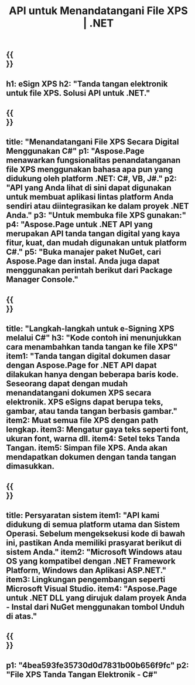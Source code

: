 ﻿---
translation: true
template: /_templates/_signature-child-net.md
title: API untuk Menandatangani File XPS | .NET
url: /net/signature/xps/
description: "Kode sumber C# untuk menandatangani dokumen XPS di .NET Framework Platform, Windows, dan Aplikasi ASP.NET. API sederhana untuk fungsionalitas XPS Signature."
informat: XPS
---

{{<section banner>}}
---
h1: eSign XPS
h2: "Tanda tangan elektronik untuk file XPS. Solusi API untuk .NET."
---

{{<section overview>}}
---
title: "Menandatangani File XPS Secara Digital Menggunakan C#"
p1: "Aspose.Page menawarkan fungsionalitas penandatanganan file XPS menggunakan bahasa apa pun yang didukung oleh platform .NET: C#, VB, J#."
p2: "API yang Anda lihat di sini dapat digunakan untuk membuat aplikasi lintas platform Anda sendiri atau diintegrasikan ke dalam proyek .NET Anda."
p3: "Untuk membuka file XPS gunakan:"
p4: "Aspose.Page untuk .NET API yang merupakan API tanda tangan digital yang kaya fitur, kuat, dan mudah digunakan untuk platform C#."
p5: "Buka manajer paket NuGet, cari Aspose.Page dan instal. Anda juga dapat menggunakan perintah berikut dari Package Manager Console."
---

{{<section feature1>}}
---
title: "Langkah-langkah untuk e-Signing XPS melalui C#"
h3: "Kode contoh ini menunjukkan cara menambahkan tanda tangan ke file XPS"
item1: "Tanda tangan digital dokumen dasar dengan Aspose.Page for .NET API dapat dilakukan hanya dengan beberapa baris kode. Seseorang dapat dengan mudah menandatangani dokumen XPS secara elektronik. XPS eSigns dapat berupa teks, gambar, atau tanda tangan berbasis gambar."
item2: Muat semua file XPS dengan path lengkap.
item3: Mengatur gaya teks seperti font, ukuran font, warna dll.
item4: Setel teks Tanda Tangan.
item5: Simpan file XPS. Anda akan mendapatkan dokumen dengan tanda tangan dimasukkan.
---

{{<section feature2>}}
---
title: Persyaratan sistem
item1: "API kami didukung di semua platform utama dan Sistem Operasi. Sebelum mengeksekusi kode di bawah ini, pastikan Anda memiliki prasyarat berikut di sistem Anda."
item2: "Microsoft Windows atau OS yang kompatibel dengan .NET Framework Platform, Windows dan Aplikasi ASP.NET."
item3: Lingkungan pengembangan seperti Microsoft Visual Studio.
item4: "Aspose.Page untuk .NET DLL yang dirujuk dalam proyek Anda - Instal dari NuGet menggunakan tombol Unduh di atas."
---

{{<section gist>}}
---
p1: "4bea593fe35730d0d7831b00b656f9fc"
p2: "File XPS Tanda Tangan Elektronik - C#"
--- 
